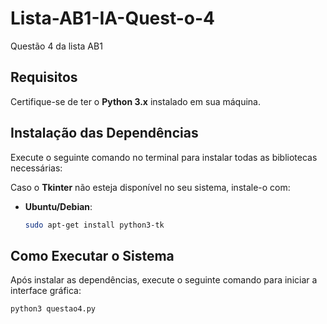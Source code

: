 # Lista-AB1-IA-Quest-o-4
Questão 4 da lista AB1 

## Requisitos
Certifique-se de ter o **Python 3.x** instalado em sua máquina.

## Instalação das Dependências
Execute o seguinte comando no terminal para instalar todas as bibliotecas necessárias:

Caso o **Tkinter** não esteja disponível no seu sistema, instale-o com:

- **Ubuntu/Debian**:
  ```bash
  sudo apt-get install python3-tk
  ```

## Como Executar o Sistema
Após instalar as dependências, execute o seguinte comando para iniciar a interface gráfica:

```bash
python3 questao4.py
```
